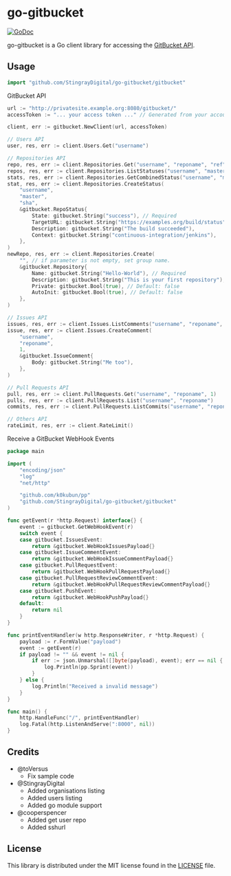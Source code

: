 # go-gitbucket

[![GoDoc](https://godoc.org/github.com/shiena/go-gitbucket/gitbucket?status.svg)](https://godoc.org/github.com/shiena/go-gitbucket/gitbucket)

go-gitbucket is a Go client library for accessing the [GitBucket API](https://github.com/takezoe/gitbucket/wiki/API-WebHook).

## Usage

```go
import "github.com/StingrayDigital/go-gitbucket/gitbucket"
```

GitBucket API

```go
url := "http://privatesite.example.org:8080/gitbucket/"
accessToken := "... your access token ..." // Generated from your account settings

client, err := gitbucket.NewClient(url, accessToken)

// Users API
user, res, err := client.Users.Get("username")

// Repositories API
repo, res, err := client.Repositories.Get("username", "reponame", "ref")
repos, res, err := client.Repositories.ListStatuses("username", "master", "ref")
stats, res, err := client.Repositories.GetCombinedStatus("username", "master", "ref")
stat, res, err := client.Repositories.CreateStatus(
	"username",
	"master",
	"sha",
	&gitbucket.RepoStatus{
		State: gitbucket.String("success"), // Required
		TargetURL: gitbucket.String("https://examples.org/build/status"),
		Description: gitbucket.String("The build succeeded"),
		Context: gitbucket.String("continuous-integration/jenkins"),
	},
)
newRepo, res, err := client.Repositories.Create(
	"", // if parameter is not empty, set group name.
	&gitbucket.Repository{
		Name: gitbucket.String("Hello-World"), // Required
		Description: gitbucket.String("This is your first repository"),
		Private: gitbucket.Bool(true), // Default: false
		AutoInit: gitbucket.Bool(true), // Default: false
	},
)

// Issues API
issues, res, err := client.Issues.ListComments("username", "reponame", 1)
issue, res, err := client.Issues.CreateComment(
	"username",
	"reponame",
	1,
	&gitbucket.IssueComment{
		Body: gitbucket.String("Me too"),
	},
)

// Pull Requests API
pull, res, err := client.PullRequests.Get("username", "reponame", 1)
pulls, res, err := client.PullRequests.List("username", "reponame")
commits, res, err := client.PullRequests.ListCommits("username", "reponame", 1)

// Others API
rateLimit, res, err := client.RateLimit()
```

Receive a GitBucket WebHook Events

```go
package main

import (
	"encoding/json"
	"log"
	"net/http"

	"github.com/k0kubun/pp"
	"github.com/StingrayDigital/go-gitbucket/gitbucket"
)

func getEvent(r *http.Request) interface{} {
	event := gitbucket.GetWebHookEvent(r)
	switch event {
	case gitbucket.IssuesEvent:
		return &gitbucket.WebHookIssuesPayload{}
	case gitbucket.IssueCommentEvent:
		return &gitbucket.WebHookIssueCommentPayload{}
	case gitbucket.PullRequestEvent:
		return &gitbucket.WebHookPullRequestPayload{}
	case gitbucket.PullRequestReviewCommentEvent:
		return &gitbucket.WebHookPullRequestReviewCommentPayload{}
	case gitbucket.PushEvent:
		return &gitbucket.WebHookPushPayload{}
	default:
		return nil
	}
}

func printEventHandler(w http.ResponseWriter, r *http.Request) {
	payload := r.FormValue("payload")
	event := getEvent(r)
	if payload != "" && event != nil {
		if err := json.Unmarshal([]byte(payload), event); err == nil {
			log.Println(pp.Sprint(event))
		}
	} else {
		log.Println("Received a invalid message")
	}
}

func main() {
	http.HandleFunc("/", printEventHandler)
	log.Fatal(http.ListenAndServe(":8000", nil))
}
```

## Credits

- @toVersus
    - Fix sample code
- @StingrayDigital
    - Added organisations listing
    - Added users listing
    - Added go module support
- @cooperspencer
    - Added get user repo
	- Added sshurl

## License

This library is distributed under the MIT license found in the [LICENSE](./LICENSE)
file.

